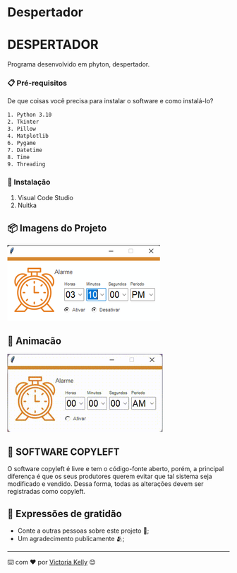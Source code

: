 # Despertador
# DESPERTADOR 

Programa desenvolvido em phyton, despertador.

### 📋 Pré-requisitos

De que coisas você precisa para instalar o software e como instalá-lo?

```
1. Python 3.10
2. Tkinter
3. Pillow
4. Matplotlib
6. Pygame
7. Datetime
8. Time
9. Threading

```

### 🔧 Instalação
1. Visual Code Studio
2. Nuitka

## 📦 Imagens do Projeto

<img src="./tela02.png">


## 📌 Animacão

<img src="./telagif.gif">


## 📄 SOFTWARE COPYLEFT
O software copyleft é livre e tem o código-fonte aberto, porém, a principal diferença é que os seus produtores querem evitar que tal sistema seja modificado e vendido. Dessa forma, todas as alterações devem ser registradas como copyleft.


## 🎁 Expressões de gratidão

* Conte a outras pessoas sobre este projeto 📢;
* Um agradecimento publicamente 🫂;


---
⌨️ com ❤️ por [Victoria Kelly](https://github.com/xvicxk) 😊
